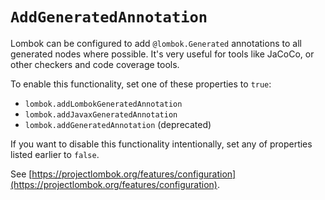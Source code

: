 # `AddGeneratedAnnotation`

Lombok can be configured to add `@lombok.Generated` annotations to all generated nodes where possible. It's very useful for tools like JaCoCo, or other checkers and code coverage tools.

To enable this functionality, set one of these properties to `true`:

* `lombok.addLombokGeneratedAnnotation`
* `lombok.addJavaxGeneratedAnnotation`
* `lombok.addGeneratedAnnotation` (deprecated)

If you want to disable this functionality intentionally, set any of properties listed earlier to `false`.

See [https://projectlombok.org/features/configuration](https://projectlombok.org/features/configuration).
